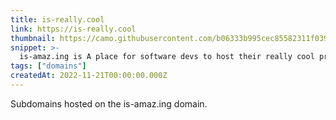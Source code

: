 ```yaml
---
title: is-really.cool
link: https://is-really.cool
thumbnail: https://camo.githubusercontent.com/b06333b995cec85582311f039ac82d959bc9cda4aceb7ccc6acb25fdc652b233/68747470733a2f2f692e6962622e636f2f353554717233322f69732d616d617a696e672e706e67
snippet: >-
  is-amaz.ing is A place for software devs to host their really cool projects and personal websites for Free
tags: ["domains"]
createdAt: 2022-11-21T00:00:00.000Z
---
```

Subdomains hosted on the is-amaz.ing domain.
